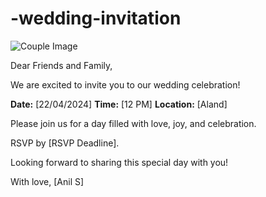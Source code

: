 # -wedding-invitation

![Couple Image](https://encrypted-tbn0.gstatic.com/images?q=tbn:ANd9GcRLKcPfS3gVNEezDud5Qg5S-82z9jdElr7Bs3nEykXCFA&s)

Dear Friends and Family,

We are excited to invite you to our wedding celebration!

**Date:** [22/04/2024]
**Time:** [12 PM]
**Location:** [Aland]

Please join us for a day filled with love, joy, and celebration.

RSVP by [RSVP Deadline].

Looking forward to sharing this special day with you!

With love,
[Anil S]
